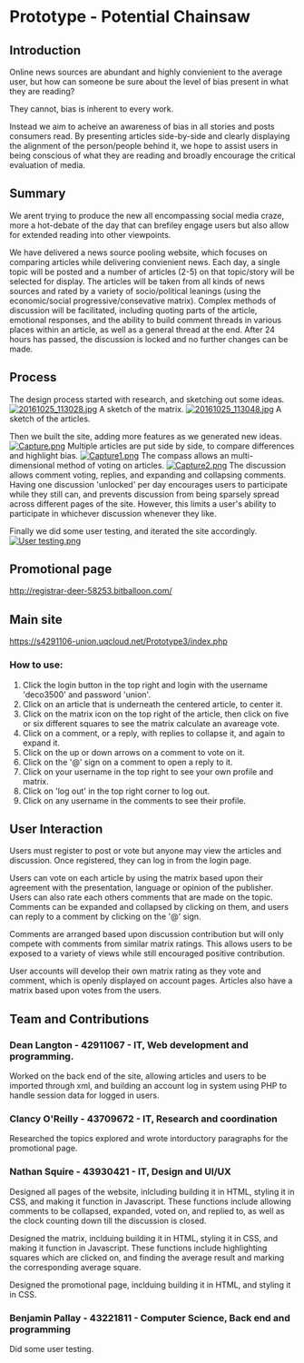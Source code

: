 # Prototype - Potential Chainsaw

## Introduction
Online news sources are abundant and highly convienient to the average user, but how can someone be sure about the level of bias present in what they are reading?

They cannot, bias is inherent to every work.

Instead we aim to acheive an awareness of bias in all stories and posts consumers read. By presenting articles side-by-side and clearly displaying the alignment of the person/people behind it, we hope to assist users in being conscious of what they are reading and broadly encourage the critical evaluation of media.

## Summary
We arent trying to produce the new all encompassing social media craze, more a hot-debate of the day that can brefiley engage users but also allow for extended reading into other viewpoints.

We have delivered a news source pooling website, which focuses on comparing articles while delivering convienient news. Each day, a single topic will be posted and a number of articles (2-5) on that topic/story will be selected for display. The articles will be taken from all kinds of news sources and rated by a variety of socio/political leanings (using the economic/social progressive/consevative matrix). Complex methods of discussion will be facilitated, including quoting parts of the article, emotional responses, and the ability to build comment threads in various places within an article, as well as a general thread at the end. After 24 hours has passed, the discussion is locked and no further changes can be made.

## Process

The design process started with research, and sketching out some ideas.
[![20161025_113028.jpg](https://s20.postimg.org/oxh746bdp/20161025_113028.jpg)](https://postimg.org/image/6uo4cyfix/)
A sketch of the matrix.
[![20161025_113048.jpg](https://s20.postimg.org/nwgyf1ue5/20161025_113048.jpg)](https://postimg.org/image/mu6rwibkp/)
A sketch of the articles.

Then we built the site, adding more features as we generated new ideas.
[![Capture.png](https://s20.postimg.org/ogvzhqnml/Capture.png)](https://postimg.org/image/dhas64x7d/)
Multiple articles are put side by side, to compare differences and highlight bias. 
[![Capture1.png](https://s20.postimg.org/6s48q4bvh/Capture1.png)](https://postimg.org/image/ys8caefbt/)
The compass allows an multi-dimensional method of voting on articles. 
[![Capture2.png](https://s20.postimg.org/dwm1z5j4t/Capture2.png)](https://postimg.org/image/v9wce0eft/)
The discussion allows comment voting, replies, and expanding and collapsing comments.
Having one discussion 'unlocked' per day encourages users to participate while they still can, and prevents discussion from being sparsely spread across different pages of the site. However, this limits a user's ability to participate in whichever discussion whenever they like.

Finally we did some user testing, and iterated the site accordingly.
[![User testing.png](http://s20.postimg.org/jd9rqniu5/User_testing.png)](http://postimg.org/image/fgwfunxuh/)

## Promotional page

http://registrar-deer-58253.bitballoon.com/

## Main site

https://s4291106-union.uqcloud.net/Prototype3/index.php

### How to use:
 1. Click the login button in the top right and login with the username 'deco3500' and password 'union'.
 2. Click on an article that is underneath the centered article, to center it.
 3. Click on the matrix icon on the top right of the article, then click on five or six different squares to see the matrix calculate an avareage vote.
 4. Click on a comment, or a reply, with replies to collapse it, and again to expand it.
 5. Click on the up or down arrows on a comment to vote on it.
 6. Click on the '@' sign on a comment to open a reply to it.
 7. Click on your username in the top right to see your own profile and matrix.
 8. Click on 'log out' in the top right corner to log out.
 9. Click on any username in the comments to see their profile.

## User Interaction
Users must register to post or vote but anyone may view the articles and discussion. Once registered, they can log in from the login page.

Users can vote on each article by using the matrix based upon their agreement with the presentation, language or opinion of the publisher. Users can also rate each others comments that are made on the topic. Comments can be expanded and collapsed by clicking on them, and users can reply to a comment by clicking on the '@' sign.

Comments are arranged based upon discussion contribution but will only compete with comments from similar matrix ratings. This allows users to be exposed to a variety of views while still encouraged positive contribution.

User accounts will develop their own matrix rating as they vote and comment, which is openly displayed on account pages.
Articles also have a matrix based upon votes from the users.

## Team and Contributions

### Dean Langton - 42911067 - IT, Web development and programming.

Worked on the back end of the site, allowing articles and users to be imported through xml, and building an account log in system using PHP to handle session data for logged in users.

### Clancy O'Reilly - 43709672 - IT, Research and coordination 

Researched the topics explored and wrote intorductory paragraphs for the promotional page.

### Nathan Squire - 43930421 - IT, Design and UI/UX

Designed all pages of the website, inlcluding building it in HTML, styling it in CSS, and making it function in Javascript. These functions include allowing comments to be collapsed, expanded, voted on, and replied to, as well as the clock counting down till the discussion is closed.

Designed the matrix, inclduing building it in HTML, styling it in CSS, and making it function in Javascript. These functions include highlighting squares which are clicked on, and finding the average result and marking the corresponding average square.

Designed the promotional page, inclduing building it in HTML, and styling it in CSS.

### Benjamin Pallay - 43221811 - Computer Science, Back end and programming

Did some user testing.




